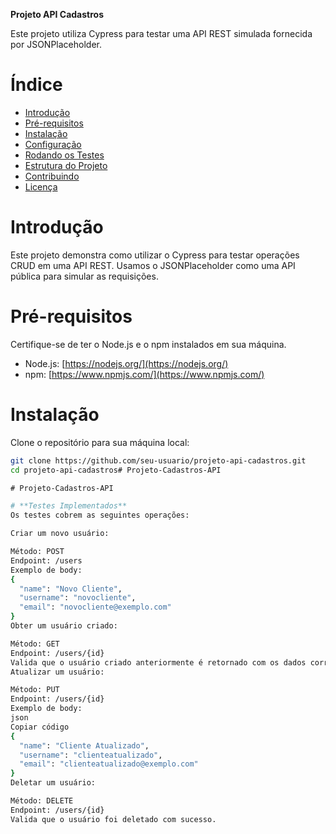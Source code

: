 **Projeto API Cadastros**


Este projeto utiliza Cypress para testar uma API REST simulada fornecida por JSONPlaceholder.


# **Índice**

- [Introdução](#introdução)
- [Pré-requisitos](#pré-requisitos)
- [Instalação](#instalação)
- [Configuração](#configuração)
- [Rodando os Testes](#rodando-os-testes)
- [Estrutura do Projeto](#estrutura-do-projeto)
- [Contribuindo](#contribuindo)
- [Licença](#licença)

# **Introdução**

Este projeto demonstra como utilizar o Cypress para testar operações CRUD em uma API REST. Usamos o JSONPlaceholder como uma API pública para simular as requisições.

# **Pré-requisitos**

Certifique-se de ter o Node.js e o npm instalados em sua máquina.

- Node.js: [https://nodejs.org/](https://nodejs.org/)
- npm: [https://www.npmjs.com/](https://www.npmjs.com/)

# **Instalação**

Clone o repositório para sua máquina local:

```bash
git clone https://github.com/seu-usuario/projeto-api-cadastros.git
cd projeto-api-cadastros#   P r o j e t o - C a d a s t r o s - A P I 
 
 #   P r o j e t o - C a d a s t r o s - A P I 

# **Testes Implementados**
Os testes cobrem as seguintes operações:

Criar um novo usuário:

Método: POST
Endpoint: /users
Exemplo de body:
{
  "name": "Novo Cliente",
  "username": "novocliente",
  "email": "novocliente@exemplo.com"
}
Obter um usuário criado:

Método: GET
Endpoint: /users/{id}
Valida que o usuário criado anteriormente é retornado com os dados corretos.
Atualizar um usuário:

Método: PUT
Endpoint: /users/{id}
Exemplo de body:
json
Copiar código
{
  "name": "Cliente Atualizado",
  "username": "clienteatualizado",
  "email": "clienteatualizado@exemplo.com"
}
Deletar um usuário:

Método: DELETE
Endpoint: /users/{id}
Valida que o usuário foi deletado com sucesso.
 
 
